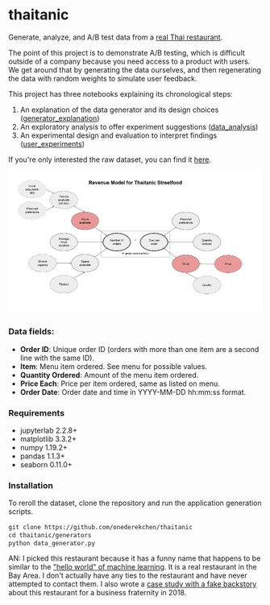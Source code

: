# thaitanic

Generate, analyze, and A/B test data from a [real Thai restaurant](https://www.google.com/search?q=thai+tanic+sausalito).

The point of this project is to demonstrate A/B testing, which is difficult outside of a company because you need access to a product with users. We get around that by generating the data ourselves, and then regenerating the data with random weights to simulate user feedback.

This project has three notebooks explaining its chronological steps:
1. An explanation of the data generator and its design choices ([generator_explanation](https://github.com/onederekchen/thaitanic/blob/main/%20%20generator_explanation.ipynb))
2. An exploratory analysis to offer experiment suggestions ([data_analysis](https://github.com/onederekchen/thaitanic/blob/main/%20data_analysis.ipynb))
3. An experimental design and evaluation to interpret findings ([user_experiments](https://github.com/onederekchen/thaitanic/blob/main/%20user_experiments.ipynb))

If you're only interested the raw dataset, you can find it [here](https://github.com/onederekchen/thaitanic/tree/main/data/raw_data).

![](https://raw.githubusercontent.com/onederekchen/thaitanic/main/revenue_model.jpg)

### Data fields:

- **Order ID**: Unique order ID (orders with more than one item are a second line with the same ID).
- **Item**: Menu item ordered. See menu for possible values.
- **Quantity Ordered**: Amount of the menu item ordered.
- **Price Each**: Price per item ordered, same as listed on menu.
- **Order Date**: Order date and time in YYYY-MM-DD hh:mm:ss format.

### Requirements

- jupyterlab 2.2.8+
- matplotlib 3.3.2+
- numpy 1.19.2+
- pandas 1.1.3+
- seaborn 0.11.0+

### Installation

To reroll the dataset, clone the repository and run the application generation scripts.
```
git clone https://github.com/onederekchen/thaitanic
cd thaitanic/generators
python data_generator.py
```

AN: I picked this restaurant because it has a funny name that happens to be similar to the ["hello world" of machine learning](https://www.kaggle.com/c/titanic). It is a real restaurant in the Bay Area. I don't actually have any ties to the restaurant and have never attempted to contact them. I also wrote a [case study with a fake backstory](https://docs.google.com/document/d/1iwT_TimRU4odQRN2J2ChMyN4kJbqcM5lxDdTyFkDV0U) about this restaurant for a business fraternity in 2018.
